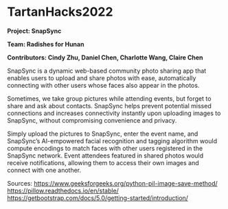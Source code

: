 # TartanHacks2022
**Project: SnapSync**

**Team: Radishes for Hunan**

**Contributors: Cindy Zhu, Daniel Chen, Charlotte Wang, Claire Chen**

SnapSync is a dynamic web-based community photo sharing app that enables users to upload and share photos with ease, automatically connecting with other users whose faces also appear in the photos. 

Sometimes, we take group pictures while attending events, but forget to share and ask about contacts. SnapSync helps prevent potential missed connections and increases connectivity instantly upon uploading images to SnapSync, without compromising convenience and privacy. 

Simply upload the pictures to SnapSync, enter the event name, and SnapSync’s AI-empowered facial recognition and tagging algorithm would compute encodings to match faces with other users registered in the SnapSync network. Event attendees featured in shared photos would receive notifications, allowing them to access their own images and connect with one another.


Sources:
https://www.geeksforgeeks.org/python-pil-image-save-method/
https://pillow.readthedocs.io/en/stable/
https://getbootstrap.com/docs/5.0/getting-started/introduction/
